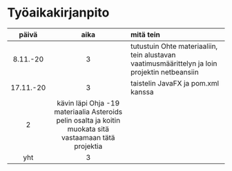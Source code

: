 # Työaikakirjanpito

päivä |aika |mitä tein |
:----:|:---:|:---------|
8.11.-20 | 3 |tutustuin Ohte materiaaliin, tein alustavan vaatimusmäärittelyn ja loin projektin netbeansiin |
17.11.-20 | 3 |taistelin JavaFX ja pom.xml kanssa |
| 2 |kävin läpi Ohja -19 materiaalia Asteroids pelin osalta ja koitin muokata sitä vastaamaan tätä projektia |
yht | 3 | |
